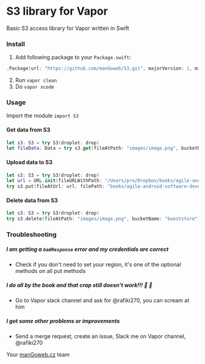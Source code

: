 # S3 library for Vapor
Basic S3 access library for Vapor written in Swift


### Install

1) Add following package to your ```Package.swift```:
``` Swift
.Package(url: "https://github.com/manGoweb/S3.git", majorVersion: 1, minor: 0)
```

2) Run ```vapor clean```
3) Do ```vapor xcode```

### Usage

Import the module ```import S3```

#### Get data from S3

``` Swift
let s3: S3 = try S3(droplet: drop)
let fileData: Data = try s3.get(fileAtPath: "images/image.png", bucketName: "booststore")
```

#### Upload data to S3

``` Swift
let s3: S3 = try S3(droplet: drop)
let url = URL.init(fileURLWithPath: "/Users/pro/Dropbox/books/agile-android-software-development.pdf")
try s3.put(fileAtUrl: url, filePath: "books/agile-android-software-development.pdf", bucketName: "booststore", accessControl: .publicRead)
```

#### Delete data from S3

``` Swift
let s3: S3 = try S3(droplet: drop)
try s3.delete(fileAtPath: "images/image.png", bucketName: "booststore")
```

### Troubleshooting

##### I am getting a ```badResponse``` error and my credentials are correct
* Check if you don't need to set your region, it's one of the optional methods on all put methods

##### I do all by the book and that crap still doesn't work!!! 🐷 💩 
* Go to Vapor slack channel and ask for @rafiki270, you can scream at him

##### I got some other problems or improvements
* Send a merge request, create an issue, Slack me on Vapor channel, @rafiki270

Your [manGoweb.cz](http://www.mangoweb.cz/en) team
